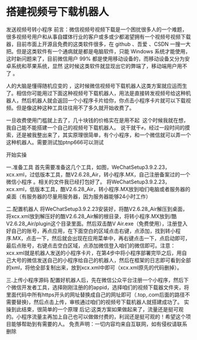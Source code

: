 # 搭建视频号下载机器人
发送视频号转小程序
前言：微信视频号视频下载是一个困扰很多人的一个难题，很多视频号用户和从事自媒体行业的客户或多或少都渴望拥有一个视频号视频下载器，目前市面上开源且免费的这类软件很多，在 github 、吾爱 、CSDN 一搜一大把。但是这类软件有一个通病就是都是电脑软件，只能 Windows 系统才能使用，这时新问题来了，目前微信用户 99% 都是使用移动设备的，而移动设备又分为安卓系统和苹果系统，显然 这时候这类软件就显现出它的弊端了，移动端用户用不了 。

人的大脑是懂得随机应变的 ，这时候微信视频号下载机器人这类方案就应运而生了。相信你可能用过下面这种视频号下载机器人，用法是直接转发视频号给这种机器人，然后机器人就会返回一个小程序卡片给你，你点击小程序卡片就可以下载视频。但是像这种这种工具往往用不了多久就开始收费了。

一旦收费使用门槛就上去了，几十块钱的价格实在是用不起 ‍ 这个时候我就在想，我自己能不能搭建一个自己的视频号下载机器人。
说干就干✊，经过一段时间的摸索，还是被我整出来了，其实原理很简单，有个小程序，和一个微信就可以弄一个这种机器人。需要测试加ptnp666可以测试

开始实操



一.准备工具
首先需要准备这几个工具，如图，WeChatSetup3.9.2.23，xcx.xml，过低版本工具，酷V2.6.28_Air，转小程序.MX，自己注册备案过的一个微信小程序 。相关的文件我已经打包好了。
将WeChatSetup3.9.2.23，xcx.xml，低版本工具，酷V2.6.28_Air，转小程序.MX放到咱们电脑或者服务器的桌面（有服务器的尽量用服务器，因为服务器能够24小时工作）



二.配置机器人
将WeChatSetup3.9.2.23安装好，将酷V2.6.28_Air解压到桌面，将xcx.xml放到解压好的酷V2.6.28_Air解的根目录，将转小程序.MX放到/酷V2.6.28_Air/plugin这个目录里面。然后双击酷V Air.exe（免费使用），注册登入好自己的账号，再点应用，在下面空白的区域点击右键，点添加，找到转小程序.MX，点击一下，然后就会出现在应用菜单中，再右键点击一下，点启动即可，最后点账号，右键点击空白区域，点添加微信登入咱们的微信即可。注意：xcx.xml就是机器人发送的小程序卡片，在第4步中将小程序部署完毕之后，用自己大号的微信发送自己的小程序给自己的机器人，然后在框架的日志即可看到全部的xml，将他全部复制出来，放到xcx.xml中即可（xcx.xml原先的代码删掉）。



三.上传小程序源码
配置好机器人后，先在微信公众平台注册一个小程序，然后下个微信开发者工具，选择刚刚注册的的appid，选择咱们的视频下载器文件夹，将里面代码中所有https开头的网址替换成自己的网址即可（.top,.com后面的路径不需要替换)，然后点击上传，审核通过咱们的视频号下载机器人就搭建成功了。
实操到此结束，很简单的一个原理
后记:这类方案如果做起来了，流量还是挺可观的。小程序流量主再加上自己也可以做做付费的，利润还是挺可观的！希望这个项目能够帮助到有需要的人。
免责声明：一切内容均来自互联网，如有侵权请联系删除











